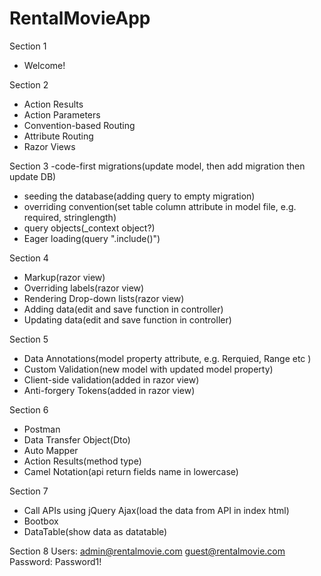 # RentalMovieApp

Section 1
- Welcome!

Section 2
- Action Results
- Action Parameters
- Convention-based Routing
- Attribute Routing
- Razor Views

Section 3
-code-first migrations(update model, then add migration then update DB)
- seeding the database(adding query to empty migration)
- overriding convention(set table column attribute in model file, e.g. required, stringlength)
- query objects(_context object?)
- Eager loading(query ".include()")

Section 4
- Markup(razor view)
- Overriding labels(razor view)
- Rendering Drop-down lists(razor view)
- Adding data(edit and save function in controller)
- Updating data(edit and save function in controller)

Section 5
- Data Annotations(model property attribute, e.g. Rerquied, Range etc  )
- Custom Validation(new model with updated model property)
- Client-side validation(added in razor view)
- Anti-forgery Tokens(added in razor view)

Section 6
- Postman
- Data Transfer Object(Dto)
- Auto Mapper
- Action Results(method type)
- Camel Notation(api return fields name in lowercase)

Section 7
- Call APIs using jQuery Ajax(load the data from API in index html)
- Bootbox
- DataTable(show data as datatable)

Section 8
Users:
admin@rentalmovie.com
guest@rentalmovie.com
Password: Password1!